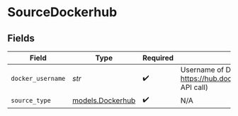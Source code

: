 # SourceDockerhub


## Fields

| Field                                                                                                        | Type                                                                                                         | Required                                                                                                     | Description                                                                                                  | Example                                                                                                      |
| ------------------------------------------------------------------------------------------------------------ | ------------------------------------------------------------------------------------------------------------ | ------------------------------------------------------------------------------------------------------------ | ------------------------------------------------------------------------------------------------------------ | ------------------------------------------------------------------------------------------------------------ |
| `docker_username`                                                                                            | *str*                                                                                                        | :heavy_check_mark:                                                                                           | Username of DockerHub person or organization (for https://hub.docker.com/v2/repositories/USERNAME/ API call) | airbyte                                                                                                      |
| `source_type`                                                                                                | [models.Dockerhub](../models/dockerhub.md)                                                                   | :heavy_check_mark:                                                                                           | N/A                                                                                                          |                                                                                                              |